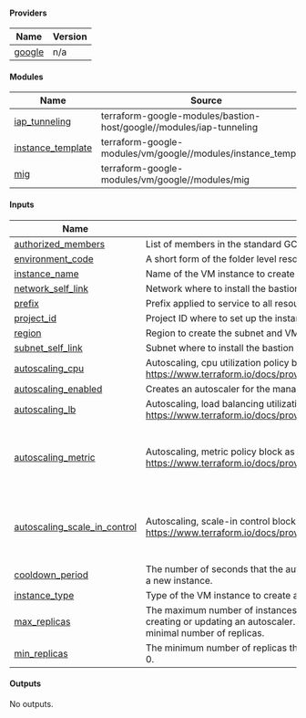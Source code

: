 <!-- BEGIN_TF_DOCS -->
#### Providers

| Name | Version |
|------|---------|
| <a name="provider_google"></a> [google](#provider_google) | n/a |

#### Modules

| Name | Source | Version |
|------|--------|---------|
| <a name="module_iap_tunneling"></a> [iap_tunneling](#module_iap_tunneling) | terraform-google-modules/bastion-host/google//modules/iap-tunneling | ~> 5.1 |
| <a name="module_instance_template"></a> [instance_template](#module_instance_template) | terraform-google-modules/vm/google//modules/instance_template | ~> 7.9 |
| <a name="module_mig"></a> [mig](#module_mig) | terraform-google-modules/vm/google//modules/mig | ~> 7.9 |

#### Inputs

| Name | Description | Type | Default | Required |
|------|-------------|------|---------|:--------:|
| <a name="input_authorized_members"></a> [authorized_members](#input_authorized_members) | List of members in the standard GCP form: user:{email}, serviceAccount:{email}, group:{email} | `list(string)` | n/a | yes |
| <a name="input_environment_code"></a> [environment_code](#input_environment_code) | A short form of the folder level resources (environment) within the Google Cloud organization. | `string` | n/a | yes |
| <a name="input_instance_name"></a> [instance_name](#input_instance_name) | Name of the VM instance to create and allow SSH from IAP. | `string` | n/a | yes |
| <a name="input_network_self_link"></a> [network_self_link](#input_network_self_link) | Network where to install the bastion host | `string` | n/a | yes |
| <a name="input_prefix"></a> [prefix](#input_prefix) | Prefix applied to service to all resources. | `string` | n/a | yes |
| <a name="input_project_id"></a> [project_id](#input_project_id) | Project ID where to set up the instance and IAP tunneling | `string` | n/a | yes |
| <a name="input_region"></a> [region](#input_region) | Region to create the subnet and VM. | `string` | n/a | yes |
| <a name="input_subnet_self_link"></a> [subnet_self_link](#input_subnet_self_link) | Subnet where to install the bastion host | `string` | n/a | yes |
| <a name="input_autoscaling_cpu"></a> [autoscaling_cpu](#input_autoscaling_cpu) | Autoscaling, cpu utilization policy block as single element array. https://www.terraform.io/docs/providers/google/r/compute_autoscaler#cpu_utilization | `list(map(number))` | `[]` | no |
| <a name="input_autoscaling_enabled"></a> [autoscaling_enabled](#input_autoscaling_enabled) | Creates an autoscaler for the managed instance group | `bool` | `false` | no |
| <a name="input_autoscaling_lb"></a> [autoscaling_lb](#input_autoscaling_lb) | Autoscaling, load balancing utilization policy block as single element array. https://www.terraform.io/docs/providers/google/r/compute_autoscaler#load_balancing_utilization | `list(map(number))` | `[]` | no |
| <a name="input_autoscaling_metric"></a> [autoscaling_metric](#input_autoscaling_metric) | Autoscaling, metric policy block as single element array. https://www.terraform.io/docs/providers/google/r/compute_autoscaler#metric | <pre>list(object({<br>    name   = string<br>    target = number<br>    type   = string<br>  }))</pre> | `[]` | no |
| <a name="input_autoscaling_scale_in_control"></a> [autoscaling_scale_in_control](#input_autoscaling_scale_in_control) | Autoscaling, scale-in control block. https://www.terraform.io/docs/providers/google/r/compute_autoscaler#scale_in_control | <pre>object({<br>    fixed_replicas   = number<br>    percent_replicas = number<br>    time_window_sec  = number<br>  })</pre> | <pre>{<br>  "fixed_replicas": 0,<br>  "percent_replicas": 30,<br>  "time_window_sec": 600<br>}</pre> | no |
| <a name="input_cooldown_period"></a> [cooldown_period](#input_cooldown_period) | The number of seconds that the autoscaler should wait before it starts collecting information from a new instance. | `number` | `60` | no |
| <a name="input_instance_type"></a> [instance_type](#input_instance_type) | Type of the VM instance to create and allow SSH from IAP. | `string` | `"e2-micro"` | no |
| <a name="input_max_replicas"></a> [max_replicas](#input_max_replicas) | The maximum number of instances that the autoscaler can scale up to. This is required when creating or updating an autoscaler. The maximum number of replicas should not be lower than minimal number of replicas. | `number` | `1` | no |
| <a name="input_min_replicas"></a> [min_replicas](#input_min_replicas) | The minimum number of replicas that the autoscaler can scale down to. This cannot be less than 0. | `number` | `1` | no |

#### Outputs

No outputs.
<!-- END_TF_DOCS -->